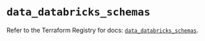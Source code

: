 # `data_databricks_schemas`

Refer to the Terraform Registry for docs: [`data_databricks_schemas`](https://registry.terraform.io/providers/databricks/databricks/1.42.0/docs/data-sources/schemas).
